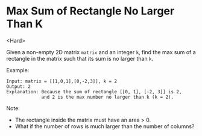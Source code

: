 # Max Sum of Rectangle No Larger Than K

\<Hard>

Given a non-empty 2D matrix `matrix` and an integer `k`, find the max sum of a
rectangle in the matrix such that its sum is no larger than `k`.

Example:

```
Input: matrix = [[1,0,1],[0,-2,3]], k = 2
Output: 2 
Explanation: Because the sum of rectangle [[0, 1], [-2, 3]] is 2,
             and 2 is the max number no larger than k (k = 2).
```

Note:
- The rectangle inside the matrix must have an area > 0.
- What if the number of rows is much larger than the number of columns?
